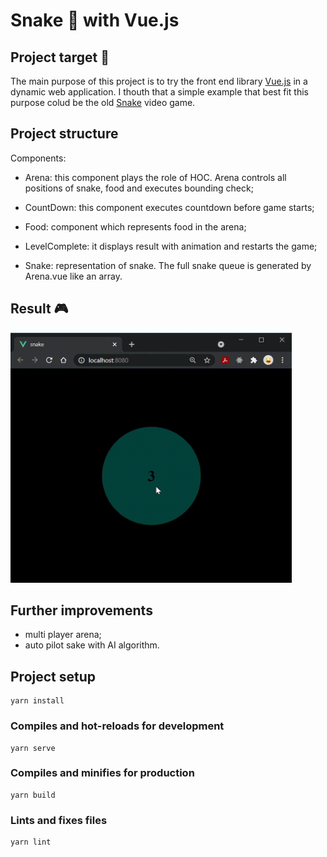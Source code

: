 # Snake :snake: with Vue.js 

## Project target :dart:
The main purpose of this project is to try the front end library [Vue.js](https://vuejs.org/v2/guide/) in a dynamic web application.
I thouth that a simple example that best fit this purpose colud be the old [Snake](https://en.wikipedia.org/wiki/Snake_(video_game_genre)) video game.

## Project structure
Components:
- Arena: this component plays the role of HOC. Arena controls all positions of snake, food and executes bounding check;

- CountDown: this component executes countdown before game starts;

- Food: component which represents food in the arena;

- LevelComplete: it displays result with animation and restarts the game; 

- Snake: representation of snake. The full snake queue is generated by Arena.vue like an array.  

## Result :video_game:
<img src="https://github.com/gaggioma/SnakeVue/blob/main/src/assets/snake.gif" width="450" height="400" />

## Further improvements
- multi player arena;
- auto pilot sake with AI algorithm.


## Project setup
```
yarn install
```

### Compiles and hot-reloads for development
```
yarn serve
```

### Compiles and minifies for production
```
yarn build
```

### Lints and fixes files
```
yarn lint
```